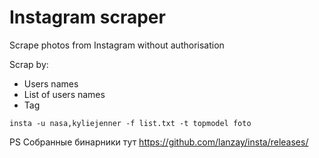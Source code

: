 # Instagram scraper

Scrape photos from Instagram without authorisation

Scrap by: 
* Users names
* List of users names
* Tag

```
insta -u nasa,kyliejenner -f list.txt -t topmodel foto
```

PS
Собранные бинарники тут https://github.com/lanzay/insta/releases/

